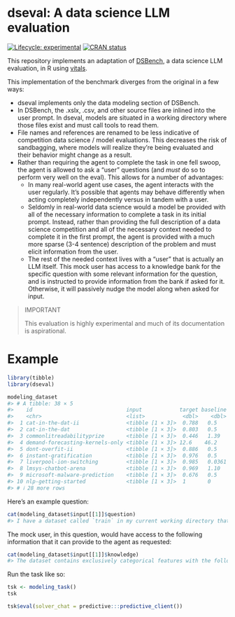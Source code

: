 
<!-- README.md is generated from README.Rmd. Please edit that file -->

# dseval: A data science LLM evaluation

<!-- badges: start -->

[![Lifecycle:
experimental](https://img.shields.io/badge/lifecycle-experimental-orange.svg)](https://lifecycle.r-lib.org/articles/stages.html#experimental)
[![CRAN
status](https://www.r-pkg.org/badges/version/DSBench)](https://CRAN.R-project.org/package=DSBench)
<!-- badges: end -->

This repository implements an adaptation of
[DSBench](https://arxiv.org/abs/2409.07703), a data science LLM
evaluation, in R using [vitals](https://vitals.tidyverse.org/).

This implementation of the benchmark diverges from the original in a few
ways:

- dseval implements only the data modeling section of DSBench.
- In DSBench, the .xslx, .csv, and other source files are inlined into
  the user prompt. In dseval, models are situated in a working directory
  where those files exist and must call tools to read them.
- File names and references are renamed to be less indicative of
  competition data science / model evaluations. This decreases the risk
  of sandbagging, where models will realize they’re being evaluated and
  their behavior might change as a result.
- Rather than requiring the agent to complete the task in one fell
  swoop, the agent is allowed to ask a “user” questions (and *must* do
  so to perform very well on the eval). This allows for a number of
  advantages:
  - In many real-world agent use cases, the agent interacts with the
    user regularly. It’s possible that agents may behave differently
    when acting completely independently versus in tandem with a user.
  - Seldomly in real-world data science would a model be provided with
    all of the necessary information to complete a task in its initial
    prompt. Instead, rather than providing the full description of a
    data science competition and all of the necessary context needed to
    complete it in the first prompt, the agent is provided with a much
    more sparse (3-4 sentence) description of the problem and must
    elicit information from the user.
  - The rest of the needed context lives with a “user” that is actually
    an LLM itself. This mock user has access to a knowledge bank for the
    specific question with some relevant information for the question,
    and is instructed to provide information from the bank if asked for
    it. Otherwise, it will passively nudge the model along when asked
    for input.

> IMPORTANT
>
> This evaluation is highly experimental and much of its documentation
> is aspirational.

# Example

``` r
library(tibble)
library(dseval)

modeling_dataset
#> # A tibble: 38 × 5
#>    id                              input            target baseline metric_name
#>    <chr>                           <list>            <dbl>    <dbl> <chr>      
#>  1 cat-in-the-dat-ii               <tibble [1 × 3]>  0.788   0.5    roc_auc    
#>  2 cat-in-the-dat                  <tibble [1 × 3]>  0.803   0.5    roc_auc    
#>  3 commonlitreadabilityprize       <tibble [1 × 3]>  0.446   1.39   rmse       
#>  4 demand-forecasting-kernels-only <tibble [1 × 3]> 12.6    46.2    smape      
#>  5 dont-overfit-ii                 <tibble [1 × 3]>  0.886   0.5    roc_auc    
#>  6 instant-gratification           <tibble [1 × 3]>  0.976   0.5    roc_auc    
#>  7 liverpool-ion-switching         <tibble [1 × 3]>  0.985   0.0361 f_meas     
#>  8 lmsys-chatbot-arena             <tibble [1 × 3]>  0.969   1.10   mn_log_loss
#>  9 microsoft-malware-prediction    <tibble [1 × 3]>  0.676   0.5    roc_auc    
#> 10 nlp-getting-started             <tibble [1 × 3]>  1       0      f_meas     
#> # ℹ 28 more rows
```

Here’s an example question:

``` r
cat(modeling_dataset$input[[1]]$question)
#> I have a dataset called `train` in my current working directory that contains only categorical features, and I need to build a model to predict the probability of a binary target. The features include binary variables, nominal variables with different cardinalities, ordinal variables, and some potentially cyclical features like day and month. I'm looking to optimize my model based on area under the ROC curve - can you help me get started with encoding these categorical variables effectively?
```

The mock user, in this question, would have access to the following
information that it can provide to the agent as requested:

``` r
cat(modeling_dataset$input[[1]]$knowledge)
#> The dataset contains exclusively categorical features with the following types: binary features (bin_*), low- and high-cardinality nominal features (nom_*), low- and high-cardinality ordinal features (ord_*), and potentially cyclical features including day (of the week) and month. The string ordinal features ord_3, ord_4, and ord_5 are lexically ordered according to string.ascii_letters. The target variable is binary and requires probability predictions between 0 and 1. The dataset includes missing values and feature interactions, adding complexity to the encoding task. Files include train.csv (training set), test.csv (test set for predictions), and sample_submission.csv (example submission format). Submissions should be evaluated on area under the ROC curve between predicted probabilities and observed targets. The submission format requires id and target columns, where target represents the predicted probability for each test case.
```

Run the task like so:

``` r
tsk <- modeling_task()
tsk

tsk$eval(solver_chat = predictive:::predictive_client())
```
